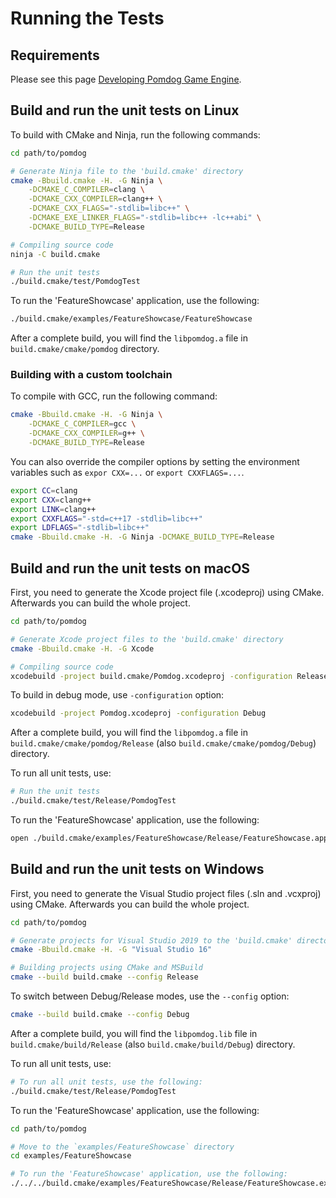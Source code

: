 # Running the Tests

## Requirements

Please see this page [Developing Pomdog Game Engine](Developing-Pomdog-Game-Engine.md).

## Build and run the unit tests on Linux

To build with CMake and Ninja, run the following commands:

```sh
cd path/to/pomdog

# Generate Ninja file to the 'build.cmake' directory
cmake -Bbuild.cmake -H. -G Ninja \
    -DCMAKE_C_COMPILER=clang \
    -DCMAKE_CXX_COMPILER=clang++ \
    -DCMAKE_CXX_FLAGS="-stdlib=libc++" \
    -DCMAKE_EXE_LINKER_FLAGS="-stdlib=libc++ -lc++abi" \
    -DCMAKE_BUILD_TYPE=Release

# Compiling source code
ninja -C build.cmake

# Run the unit tests
./build.cmake/test/PomdogTest
```

To run the 'FeatureShowcase' application, use the following:

```sh
./build.cmake/examples/FeatureShowcase/FeatureShowcase
```

After a complete build, you will find the `libpomdog.a` file in `build.cmake/cmake/pomdog` directory.

### Building with a custom toolchain

To compile with GCC, run the following command:

```sh
cmake -Bbuild.cmake -H. -G Ninja \
    -DCMAKE_C_COMPILER=gcc \
    -DCMAKE_CXX_COMPILER=g++ \
    -DCMAKE_BUILD_TYPE=Release
```

You can also override the compiler options by setting the environment variables such as `expor CXX=...` or `export CXXFLAGS=...`.

```sh
export CC=clang
export CXX=clang++
export LINK=clang++
export CXXFLAGS="-std=c++17 -stdlib=libc++"
export LDFLAGS="-stdlib=libc++"
cmake -Bbuild.cmake -H. -G Ninja -DCMAKE_BUILD_TYPE=Release
```

## Build and run the unit tests on macOS

First, you need to generate the Xcode project file (.xcodeproj) using CMake. Afterwards you can build the whole project.

```sh
cd path/to/pomdog

# Generate Xcode project files to the 'build.cmake' directory
cmake -Bbuild.cmake -H. -G Xcode

# Compiling source code
xcodebuild -project build.cmake/Pomdog.xcodeproj -configuration Release
```

To build in debug mode, use `-configuration` option:

```sh
xcodebuild -project Pomdog.xcodeproj -configuration Debug
```

After a complete build, you will find the `libpomdog.a` file in `build.cmake/cmake/pomdog/Release` (also `build.cmake/cmake/pomdog/Debug`) directory.

To run all unit tests, use:

```sh
# Run the unit tests
./build.cmake/test/Release/PomdogTest
```

To run the 'FeatureShowcase' application, use the following:

```sh
open ./build.cmake/examples/FeatureShowcase/Release/FeatureShowcase.app
```

## Build and run the unit tests on Windows

First, you need to generate the Visual Studio project files (.sln and .vcxproj) using CMake. Afterwards you can build the whole project.

```sh
cd path/to/pomdog

# Generate projects for Visual Studio 2019 to the 'build.cmake' directory
cmake -Bbuild.cmake -H. -G "Visual Studio 16"

# Building projects using CMake and MSBuild
cmake --build build.cmake --config Release
```

To switch between Debug/Release modes, use the `--config` option:

```sh
cmake --build build.cmake --config Debug
```

After a complete build, you will find the `libpomdog.lib` file in `build.cmake/build/Release` (also `build.cmake/build/Debug`) directory.

To run all unit tests, use:

```sh
# To run all unit tests, use the following:
./build.cmake/test/Release/PomdogTest
```

To run the 'FeatureShowcase' application, use the following:

```sh
cd path/to/pomdog

# Move to the `examples/FeatureShowcase` directory
cd examples/FeatureShowcase

# To run the 'FeatureShowcase' application, use the following:
./../../build.cmake/examples/FeatureShowcase/Release/FeatureShowcase.exe
```

